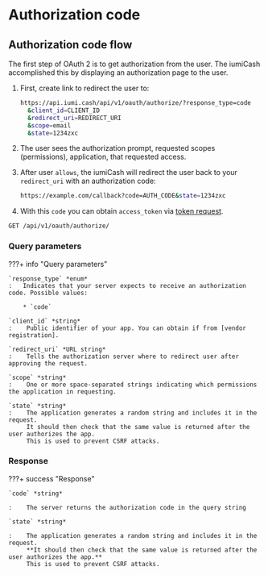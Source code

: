 # Authorization code

## Authorization code flow

The first step of OAuth 2 is to get authorization from the user. 
The iumiCash accomplished this by displaying an authorization page to the user.


1. First, create link to redirect the user to:

    ```bash
    https://api.iumi.cash/api/v1/oauth/authorize/?response_type=code
      &client_id=CLIENT_ID
      &redirect_uri=REDIRECT_URI
      &scope=email
      &state=1234zxc
    ```
   
2. The user sees the authorization prompt, requested scopes (permissions), application, that requested access.
   
3. After user `allows`, the iumiCash will redirect the user back to your `redirect_uri` with an authorization code:

    ```bash
    https://example.com/callback?code=AUTH_CODE&state=1234zxc 
    ```

4. With this `code` you can obtain `access_token` via [token request][token].


`GET /api/v1/oauth/authorize/`


### Query parameters

???+ info "Query parameters"

    `response_type` *enum*
    :   Indicates that your server expects to receive an authorization code. Possible values:
        
        * `code` 

    `client_id` *string*
    :    Public identifier of your app. You can obtain if from [vendor registration].

    `redirect_uri` *URL string*
    :    Tells the authorization server where to redirect user after approving the request.

    `scope` *string*
    :    One or more space-separated strings indicating which permissions the application in requesting.

    `state` *string*
    :    The application generates a random string and includes it in the request. 
         It should then check that the same value is returned after the user authorizes the app. 
         This is used to prevent CSRF attacks.

    
### Response

???+ success "Response"

    `code` *string*
    
    :    The server returns the authorization code in the query string

    `state` *string*
    
    :    The application generates a random string and includes it in the request. 
         **It should then check that the same value is returned after the user authorizes the app.**
         This is used to prevent CSRF attacks.


[vendor registration]: ../vendors/vendor_registration.md
[code]: #authorization-code
[order]: ../orders/index.md
[recurrent payments]: ../orders/recurrent_payment.md
[token]: ../authentication/token.md#authorization-code

